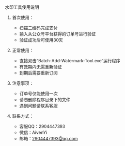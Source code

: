 水印工具使用说明

1. 首次使用：
   - 扫描二维码完成支付
   - 输入从公众号平台获得的订单号进行验证
   - 验证成功后可使用30天

2. 正常使用：
   - 直接双击“Batch-Add-Watermark-Tool.exe”运行程序
   - 有效期内无需重新验证
   - 到期后需要重新订阅

3. 注意事项：
   - 订单号仅能使用一次
   - 请勿删除程序目录下的文件
   - 遇到问题请联系客服

4. 联系方式：
   - 客服QQ：2904447393
   - 微信：AivenYi
   - 邮箱：2904447393@qq.com
